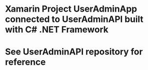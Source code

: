 #  Xamarin Project UserAdminApp connected to UserAdminAPI built with C# .NET Framework

#  See UserAdminAPI repository for reference